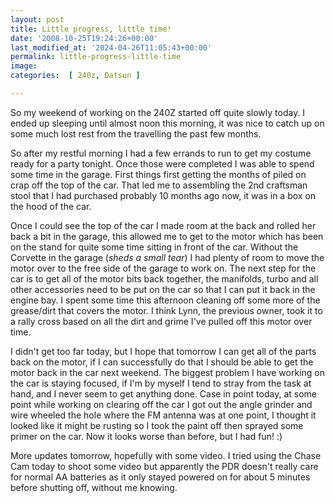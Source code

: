 ```yaml
---
layout: post
title: Little progress, little time!
date: '2008-10-25T19:24:26+00:00'
last_modified_at: '2024-04-26T11:05:43+00:00'
permalink: little-progress-little-time
image: 
categories:  [ 240z, Datsun ]

---
```

So my weekend of working on the 240Z started off quite slowly today. I ended up sleeping until almost noon this morning, it was nice to catch up on some much lost rest from the travelling the past few months.

So after my restful morning I had a few errands to run to get my costume ready for a party tonight. Once those were completed I was able to spend some time in the garage. First things first getting the months of piled on crap off the top of the car. That led me to assembling the 2nd craftsman stool that I had purchased probably 10 months ago now, it was in a box on the hood of the car.

Once I could see the top of the car I made room at the back and rolled her back a bit in the garage, this allowed me to get to the motor which has been on the stand for quite some time sitting in front of the car. Without the Corvette in the garage (*sheds a small tear*) I had plenty of room to move the motor over to the free side of the garage to work on. The next step for the car is to get all of the motor bits back together, the manifolds, turbo and all other accessories need to be put on the car so that I can put it back in the engine bay. I spent some time this afternoon cleaning off some more of the grease/dirt that covers the motor. I think Lynn, the previous owner, took it to a rally cross based on all the dirt and grime I've pulled off this motor over time.

I didn't get too far today, but I hope that tomorrow I can get all of the parts back on the motor, if I can successfully do that I should be able to get the motor back in the car next weekend. The biggest problem I have working on the car is staying focused, if I'm by myself I tend to stray from the task at hand, and I never seem to get anything done. Case in point today, at some point while working on clearing off the car I got out the angle grinder and wire wheeled the hole where the FM antenna was at one point, I thought it looked like it might be rusting so I took the paint off then sprayed some primer on the car. Now it looks worse than before, but I had fun! :)

More updates tomorrow, hopefully with some video. I tried using the Chase Cam today to shoot some video but apparently the PDR doesn't really care for normal AA batteries as it only stayed powered on for about 5 minutes before shutting off, without me knowing.

